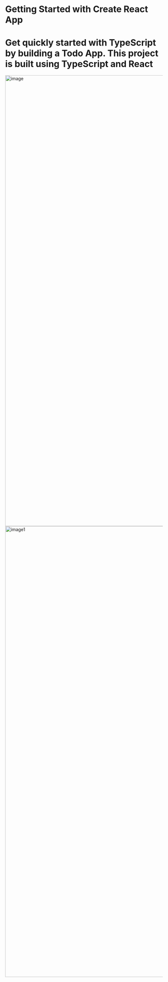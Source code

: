 # Getting Started with Create React App
# Get quickly started with TypeScript by building a Todo App. This project is built using TypeScript and React

<img width="1440" alt="image" src="https://user-images.githubusercontent.com/107538948/202866724-33a4ccb2-1d22-4382-a916-83e4e0fbf121.png">
<img width="1440" alt="image1" src="https://user-images.githubusercontent.com/107538948/202866745-09d7aa00-61be-4970-9c45-fa2fb0412094.png">


